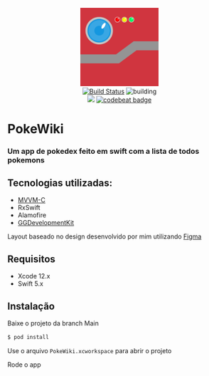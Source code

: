 <p align="center">
    <img src="assets/PokeWiki.png" width="35%" alt="PokeWiki Logo" />
    <br />
    <a href="https://github.com/AnTonhoLAB/PokeWiki/releases" target="_blank"><img src="https://img.shields.io/github/tag/AnTonhoLAB/PokeWiki.svg?label=current&color=blue" alt="Build Status" /></a>
    <img src="https://github.com/AnTonhoLAB/PokeWiki/actions/workflows/Tests.yml/badge.svg" alt="building" />
    <br />
    <a href="https://codecov.io/github/AnTonhoLAB/PokeWiki?branch=master" alt="codecov.io" title="Codecov"><img src="https://codecov.io/github/AnTonhoLAB/PokeWiki/coverage.svg?branch=master" /></a>
    <a href="https://codebeat.co/projects/github-com-antonholab-pokewiki-master"><img alt="codebeat badge" src="https://codebeat.co/badges/af4cabc8-3cf6-48da-aa2a-1b718279f6d4" /></a>

</p>

# PokeWiki
### Um app de pokedex feito em swift com a lista de todos pokemons

## Tecnologias utilizadas: 
  - [MVVM-C](assets/PokeWikiArc.png)
  - RxSwift
  - Alamofire
  - [GGDevelopmentKit](https://github.com/AnTonhoLAB/GGDevelopmentKit)

Layout baseado no design desenvolvido por mim utilizando [Figma](https://www.figma.com/file/GMPQraVT38Pdd2s2a8YIEJ/PokeWiki?node-id=11%3A2272)

## Requisitos

* Xcode 12.x
* Swift 5.x

## Instalação

Baixe o projeto da branch Main

```bash
$ pod install
```
Use o arquivo `PokeWiki.xcworkspace` para abrir o projeto

Rode o app 

